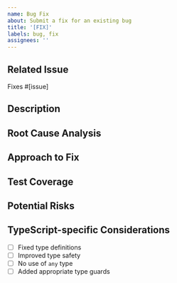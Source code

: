 ```yaml
---
name: Bug Fix
about: Submit a fix for an existing bug
title: '[FIX]'
labels: bug, fix
assignees: ''
---
```


## Related Issue
<!-- Link to the issue this PR fixes -->
Fixes #[issue]

## Description
<!-- Clearly describe what was fixed and how -->

## Root Cause Analysis
<!-- Explain the underlying cause of the bug -->

## Approach to Fix
<!-- Describe your approach to fixing the issue -->

## Test Coverage
<!-- Describe the tests you've added or modified -->

## Potential Risks
<!-- Any potential side effects or areas that might be affected -->

## TypeScript-specific Considerations
- [ ] Fixed type definitions
- [ ] Improved type safety
- [ ] No use of `any` type
- [ ] Added appropriate type guards